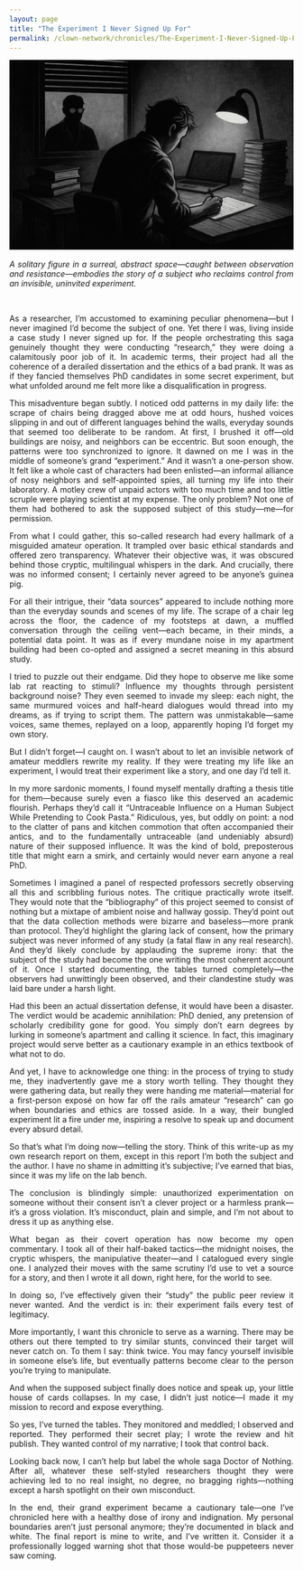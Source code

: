 ```yaml
---
layout: page
title: "The Experiment I Never Signed Up For"
permalink: /clown-network/chronicles/The-Experiment-I-Never-Signed-Up-For/
---
```


![Anatomy of a Failed Psychological Stunt](/images/8A216A44-05B7-49F5-A207-78F3B46F2F6B.png)
<p align="justify">
<em>A solitary figure in a surreal, abstract space—caught between observation and resistance—embodies the story of a subject who reclaims control from an invisible, uninvited experiment.</em>
</p> <br>

<p align="justify">
As a researcher, I’m accustomed to examining peculiar phenomena—but I never imagined I’d become the subject of one. Yet there I was, living inside a case study I never signed up for. If the people orchestrating this saga genuinely thought they were conducting “research,” they were doing a calamitously poor job of it. In academic terms, their project had all the coherence of a derailed dissertation and the ethics of a bad prank. It was as if they fancied themselves PhD candidates in some secret experiment, but what unfolded around me felt more like a disqualification in progress.
</p>

<p align="justify">
This misadventure began subtly. I noticed odd patterns in my daily life: the scrape of chairs being dragged above me at odd hours, hushed voices slipping in and out of different languages behind the walls, everyday sounds that seemed too deliberate to be random. At first, I brushed it off—old buildings are noisy, and neighbors can be eccentric. But soon enough, the patterns were too synchronized to ignore. It dawned on me I was in the middle of someone’s grand “experiment.” And it wasn’t a one-person show. It felt like a whole cast of characters had been enlisted—an informal alliance of nosy neighbors and self-appointed spies, all turning my life into their laboratory. A motley crew of unpaid actors with too much time and too little scruple were playing scientist at my expense. The only problem? Not one of them had bothered to ask the supposed subject of this study—me—for permission.
</p>

<p align="justify">
From what I could gather, this so-called research had every hallmark of a misguided amateur operation. It trampled over basic ethical standards and offered zero transparency. Whatever their objective was, it was obscured behind those cryptic, multilingual whispers in the dark. And crucially, there was no informed consent; I certainly never agreed to be anyone’s guinea pig.
</p>

<p align="justify">
For all their intrigue, their “data sources” appeared to include nothing more than the everyday sounds and scenes of my life. The scrape of a chair leg across the floor, the cadence of my footsteps at dawn, a muffled conversation through the ceiling vent—each became, in their minds, a potential data point. It was as if every mundane noise in my apartment building had been co-opted and assigned a secret meaning in this absurd study.
</p>

<p align="justify">
I tried to puzzle out their endgame. Did they hope to observe me like some lab rat reacting to stimuli? Influence my thoughts through persistent background noise? They even seemed to invade my sleep: each night, the same murmured voices and half-heard dialogues would thread into my dreams, as if trying to script them. The pattern was unmistakable—same voices, same themes, replayed on a loop, apparently hoping I’d forget my own story.
</p>

<p align="justify">
But I didn’t forget—I caught on. I wasn’t about to let an invisible network of amateur meddlers rewrite my reality. If they were treating my life like an experiment, I would treat their experiment like a story, and one day I’d tell it.
</p>

<p align="justify">
In my more sardonic moments, I found myself mentally drafting a thesis title for them—because surely even a fiasco like this deserved an academic flourish. Perhaps they’d call it “Untraceable Influence on a Human Subject While Pretending to Cook Pasta.” Ridiculous, yes, but oddly on point: a nod to the clatter of pans and kitchen commotion that often accompanied their antics, and to the fundamentally untraceable (and undeniably absurd) nature of their supposed influence. It was the kind of bold, preposterous title that might earn a smirk, and certainly would never earn anyone a real PhD.
</p>

<p align="justify">
Sometimes I imagined a panel of respected professors secretly observing all this and scribbling furious notes. The critique practically wrote itself. They would note that the “bibliography” of this project seemed to consist of nothing but a mixtape of ambient noise and hallway gossip. They’d point out that the data collection methods were bizarre and baseless—more prank than protocol. They’d highlight the glaring lack of consent, how the primary subject was never informed of any study (a fatal flaw in any real research). And they’d likely conclude by applauding the supreme irony: that the subject of the study had become the one writing the most coherent account of it. Once I started documenting, the tables turned completely—the observers had unwittingly been observed, and their clandestine study was laid bare under a harsh light.
</p>

<p align="justify">
Had this been an actual dissertation defense, it would have been a disaster. The verdict would be academic annihilation: PhD denied, any pretension of scholarly credibility gone for good. You simply don’t earn degrees by lurking in someone’s apartment and calling it science. In fact, this imaginary project would serve better as a cautionary example in an ethics textbook of what not to do.
</p>

<p align="justify">
And yet, I have to acknowledge one thing: in the process of trying to study me, they inadvertently gave me a story worth telling. They thought they were gathering data, but really they were handing me material—material for a first-person exposé on how far off the rails amateur “research” can go when boundaries and ethics are tossed aside. In a way, their bungled experiment lit a fire under me, inspiring a resolve to speak up and document every absurd detail.
</p>

<p align="justify">
So that’s what I’m doing now—telling the story. Think of this write-up as my own research report on them, except in this report I’m both the subject and the author. I have no shame in admitting it’s subjective; I’ve earned that bias, since it was my life on the lab bench.
</p>

<p align="justify">
The conclusion is blindingly simple: unauthorized experimentation on someone without their consent isn’t a clever project or a harmless prank—it’s a gross violation. It’s misconduct, plain and simple, and I’m not about to dress it up as anything else.
</p>

<p align="justify">
What began as their covert operation has now become my open commentary. I took all of their half-baked tactics—the midnight noises, the cryptic whispers, the manipulative theater—and I catalogued every single one. I analyzed their moves with the same scrutiny I’d use to vet a source for a story, and then I wrote it all down, right here, for the world to see.
</p>

<p align="justify">
In doing so, I’ve effectively given their “study” the public peer review it never wanted. And the verdict is in: their experiment fails every test of legitimacy.
</p>

<p align="justify">
More importantly, I want this chronicle to serve as a warning. There may be others out there tempted to try similar stunts, convinced their target will never catch on. To them I say: think twice. You may fancy yourself invisible in someone else’s life, but eventually patterns become clear to the person you’re trying to manipulate.
</p>

<p align="justify">
And when the supposed subject finally does notice and speak up, your little house of cards collapses. In my case, I didn’t just notice—I made it my mission to record and expose everything.
</p>

<p align="justify">
So yes, I’ve turned the tables. They monitored and meddled; I observed and reported. They performed their secret play; I wrote the review and hit publish. They wanted control of my narrative; I took that control back.
</p>

<p align="justify">
Looking back now, I can’t help but label the whole saga Doctor of Nothing. After all, whatever these self-styled researchers thought they were achieving led to no real insight, no degree, no bragging rights—nothing except a harsh spotlight on their own misconduct.
</p>

<p align="justify">
In the end, their grand experiment became a cautionary tale—one I’ve chronicled here with a healthy dose of irony and indignation. My personal boundaries aren’t just personal anymore; they’re documented in black and white. The final report is mine to write, and I’ve written it. Consider it a professionally logged warning shot that those would-be puppeteers never saw coming.
</p>

